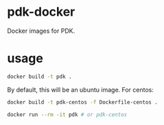 # pdk-docker

Docker images for PDK.

# usage

```bash
docker build -t pdk .
```

By default, this will be an ubuntu image. For centos:

```bash
docker build -t pdk-centos -f Dockerfile-centos .
```

```bash
docker run --rm -it pdk # or pdk-centos
```
